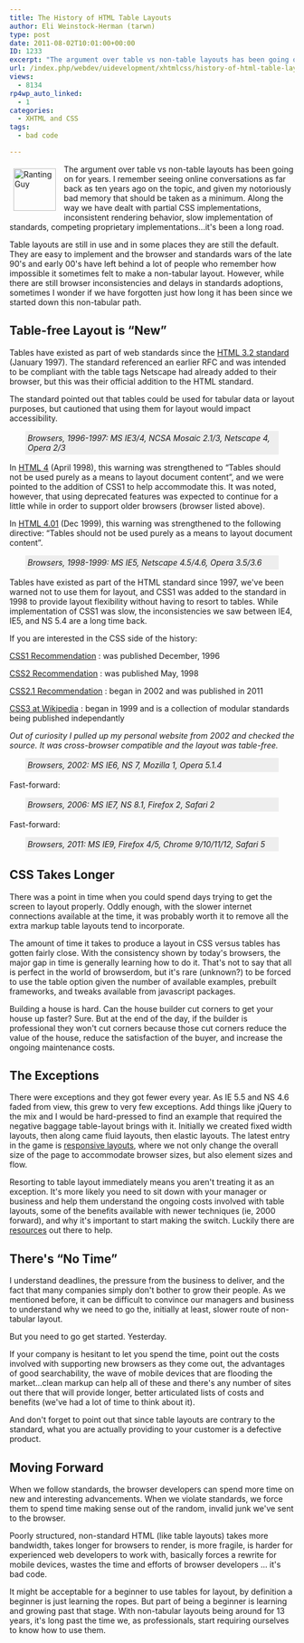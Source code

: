 ```yaml
---
title: The History of HTML Table Layouts
author: Eli Weinstock-Herman (tarwn)
type: post
date: 2011-08-02T10:01:00+00:00
ID: 1233
excerpt: "The argument over table vs non-table layouts has been going on for years. I remember seeing online conversations as far back as ten years ago on the topic, and given my notoriously bad memory that should be taken as a minimum. Along the way we have dealt with partial CSS implementations, inconsistent rendering behavior, slow implementation of standards, competing proprietary implementations...it's been a long road."
url: /index.php/webdev/uidevelopment/xhtmlcss/history-of-html-table-layouts/
views:
  - 8134
rp4wp_auto_linked:
  - 1
categories:
  - XHTML and CSS
tags:
  - bad code

---
```

<div style="float: left; margin: .5em 1em .5em .5em;">
  <img src="http://www.tiernok.com/LTDBlog/rant.png" alt="Ranting Guy" style="height: 75px; " />
</div>

The argument over table vs non-table layouts has been going on for years. I remember seeing online conversations as far back as ten years ago on the topic, and given my notoriously bad memory that should be taken as a minimum. Along the way we have dealt with partial CSS implementations, inconsistent rendering behavior, slow implementation of standards, competing proprietary implementations...it's been a long road.

Table layouts are still in use and in some places they are still the default. They are easy to implement and the browser and standards wars of the late 90's and early 00's have left behind a lot of people who remember how impossible it sometimes felt to make a non-tabular layout. However, while there are still browser inconsistencies and delays in standards adoptions, sometimes I wonder if we have forgotten just how long it has been since we started down this non-tabular path.

## Table-free Layout is “New”

Tables have existed as part of web standards since the [HTML 3.2 standard][1] (January 1997). The standard referenced an earlier RFC and was intended to be compliant with the table tags Netscape had already added to their browser, but this was their official addition to the HTML standard.

The standard pointed out that tables could be used for tabular data or layout purposes, but cautioned that using them for layout would impact accessibility.

<div style="margin: 0px 2em; font-style: italic; background-color: #eeeeee; padding: 4px;">
  Browsers, 1996-1997: MS IE3/4, NCSA Mosaic 2.1/3, Netscape 4, Opera 2/3
</div>

In [HTML 4][2] (April 1998), this warning was strengthened to “Tables should not be used purely as a means to layout document content”, and we were pointed to the addition of CSS1 to help accommodate this. It was noted, however, that using deprecated features was expected to continue for a little while in order to support older browsers (browser listed above).

In [HTML 4.01][3] (Dec 1999), this warning was strengthened to the following directive: “Tables should not be used purely as a means to layout document content”.

<div style="margin: 0px 2em; font-style: italic; background-color: #eeeeee; padding: 4px;">
  Browsers, 1998-1999: MS IE5, Netscape 4.5/4.6, Opera 3.5/3.6
</div>

Tables have existed as part of the HTML standard since 1997, we've been warned not to use them for layout, and CSS1 was added to the standard in 1998 to provide layout flexibility without having to resort to tables. While implementation of CSS1 was slow, the inconsistencies we saw between IE4, IE5, and NS 5.4 are a long time back.

If you are interested in the CSS side of the history:

[CSS1 Recommendation][4]
:   was published December, 1996

[CSS2 Recommendation][5]
:   was published May, 1998

[CSS2.1 Recommendation][6]
:   began in 2002 and was published in 2011 

[CSS3 at Wikipedia][7]
:   began in 1999 and is a collection of modular standards being published independantly

_Out of curiosity I pulled up my personal website from 2002 and checked the source. It was cross-browser compatible and the layout was table-free._

<div style="margin: 0px 2em; font-style: italic; background-color: #eeeeee; padding: 4px;">
  Browsers, 2002: MS IE6, NS 7, Mozilla 1, Opera 5.1.4
</div>

Fast-forward:

<div style="margin: 0px 2em; font-style: italic; background-color: #eeeeee; padding: 4px;">
  Browsers, 2006: MS IE7, NS 8.1, Firefox 2, Safari 2
</div>

Fast-forward:

<div style="margin: 0px 2em; font-style: italic; background-color: #eeeeee; padding: 4px;">
  Browsers, 2011: MS IE9, Firefox 4/5, Chrome 9/10/11/12, Safari 5
</div>



## CSS Takes Longer

There was a point in time when you could spend days trying to get the screen to layout properly. Oddly enough, with the slower internet connections available at the time, it was probably worth it to remove all the extra markup table layouts tend to incorporate.

The amount of time it takes to produce a layout in CSS versus tables has gotten fairly close. With the consistency shown by today's browsers, the major gap in time is generally learning how to do it. That's not to say that all is perfect in the world of browserdom, but it's rare (unknown?) to be forced to use the table option given the number of available examples, prebuilt frameworks, and tweaks available from javascript packages.

Building a house is hard. Can the house builder cut corners to get your house up faster? Sure. But at the end of the day, if the builder is professional they won't cut corners because those cut corners reduce the value of the house, reduce the satisfaction of the buyer, and increase the ongoing maintenance costs.

## The Exceptions

There were exceptions and they got fewer every year. As IE 5.5 and NS 4.6 faded from view, this grew to very few exceptions. Add things like jQuery to the mix and I would be hard-pressed to find an example that required the negative baggage table-layout brings with it. Initially we created fixed width layouts, then along came fluid layouts, then elastic layouts. The latest entry in the game is [responsive layouts][8], where we not only change the overall size of the page to accommodate browser sizes, but also element sizes and flow.

Resorting to table layout immediately means you aren't treating it as an exception. It's more likely you need to sit down with your manager or business and help them understand the ongoing costs involved with table layouts, some of the benefits available with newer techniques (ie, 2000 forward), and why it's important to start making the switch. Luckily there are [resources][9] out there to help.

## There's “No Time”

I understand deadlines, the pressure from the business to deliver, and the fact that many companies simply don't bother to grow their people. As we mentioned before, it can be difficult to convince our managers and business to understand why we need to go the, initially at least, slower route of non-tabular layout.

But you need to go get started. Yesterday.

If your company is hesitant to let you spend the time, point out the costs involved with supporting new browsers as they come out, the advantages of good searchability, the wave of mobile devices that are flooding the market...clean markup can help all of these and there's any number of sites out there that will provide longer, better articulated lists of costs and benefits (we've had a lot of time to think about it). 

And don't forget to point out that since table layouts are contrary to the standard, what you are actually providing to your customer is a defective product.

## Moving Forward

When we follow standards, the browser developers can spend more time on new and interesting advancements. When we violate standards, we force them to spend time making sense out of the random, invalid junk we've sent to the browser.

Poorly structured, non-standard HTML (like table layouts) takes more bandwidth, takes longer for browsers to render, is more fragile, is harder for experienced web developers to work with, basically forces a rewrite for mobile devices, wastes the time and efforts of browser developers ... it's bad code. 

It might be acceptable for a beginner to use tables for layout, by definition a beginner is just learning the ropes. But part of being a beginner is learning and growing past that stage. With non-tabular layouts being around for 13 years, it's long past the time we, as professionals, start requiring ourselves to know how to use them.

 [1]: http://www.w3.org/TR/REC-html32 "HTML 3.2 specification at W3C"
 [2]: http://www.w3.org/TR/1998/REC-html40-19980424/cover.html "HTML 4 specification at W3C"
 [3]: http://www.w3.org/TR/WD-html40/ "HTML 4.01 specification at W3C"
 [4]: http://www.w3.org/TR/CSS1/ "CSS1 Recommendation"
 [5]: http://www.w3.org/TR/2008/REC-CSS2-20080411/ "CSS2 Recommendation"
 [6]: http://www.w3.org/Style/CSS/specs#css21 "CSS2.1 Recommendation"
 [7]: http://en.wikipedia.org/wiki/Cascading_Style_Sheets#CSS_3 "CSS3 at Wikipedia"
 [8]: http://www.alistapart.com/articles/responsive-web-design/
 [9]: http://www.hotdesign.com/seybold/everything.html "Why tables for layout is stupid: problems defined, solutions offered"